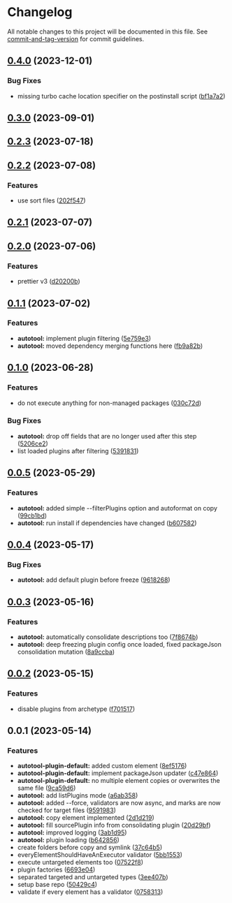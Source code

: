 # Changelog

All notable changes to this project will be documented in this file. See [commit-and-tag-version](https://github.com/absolute-version/commit-and-tag-version) for commit guidelines.

## [0.4.0](https://github.com/AlexAegis/autotool/compare/v0.3.0...v0.4.0) (2023-12-01)


### Bug Fixes

* missing turbo cache location specifier on the postinstall script ([bf1a7a2](https://github.com/AlexAegis/autotool/commit/bf1a7a2a978773935011a317640dfead892a8be8))

## [0.3.0](https://github.com/AlexAegis/autotool/compare/v0.2.3...v0.3.0) (2023-09-01)

## [0.2.3](https://github.com/AlexAegis/autotool/compare/v0.2.2...v0.2.3) (2023-07-18)

## [0.2.2](https://github.com/AlexAegis/autotool/compare/v0.2.1...v0.2.2) (2023-07-08)


### Features

* use sort files ([202f547](https://github.com/AlexAegis/autotool/commit/202f547c054febd974dc88ad9f57e3bb3bfdd038))

## [0.2.1](https://github.com/AlexAegis/autotool/compare/v0.2.0...v0.2.1) (2023-07-07)

## [0.2.0](https://github.com/AlexAegis/js/compare/v0.1.1...v0.2.0) (2023-07-06)


### Features

* prettier v3 ([d20200b](https://github.com/AlexAegis/js/commit/d20200bb939da4c0d3c22485dc00767ce5306423))

## [0.1.1](https://github.com/AlexAegis/js/compare/v0.1.0...v0.1.1) (2023-07-02)


### Features

* **autotool:** implement plugin filtering ([5e759e3](https://github.com/AlexAegis/js/commit/5e759e38c131f4eb412553c26cbe04fdaeb9d4da))
* **autotool:** moved dependency merging functions here ([fb9a82b](https://github.com/AlexAegis/js/commit/fb9a82b646e80b1d0df1f25193e9790c9a30d470))

## [0.1.0](https://github.com/AlexAegis/js/compare/v0.0.5...v0.1.0) (2023-06-28)


### Features

* do not execute anything for non-managed packages ([030c72d](https://github.com/AlexAegis/js/commit/030c72d1f30bd51647a77d62f40f54897adb9855))


### Bug Fixes

* **autotool:** drop off fields that are no longer used after this step ([5206ce2](https://github.com/AlexAegis/js/commit/5206ce21f6e70465a119aea9e95d571edc1d111d))
* list loaded plugins after filtering ([5391831](https://github.com/AlexAegis/js/commit/5391831941223cce2741aefd4887fb294b72a8ac))

## [0.0.5](https://github.com/AlexAegis/js/compare/v0.0.4...v0.0.5) (2023-05-29)


### Features

* **autotool:** added simple --filterPlugins option and autoformat on copy ([99cb1bd](https://github.com/AlexAegis/js/commit/99cb1bdecc367df51b57a9faedd50eacd25dfda7))
* **autotool:** run install if dependencies have changed ([b607582](https://github.com/AlexAegis/js/commit/b60758211c6a7ba36ce660aa1cfd04056288cdc9))

## [0.0.4](https://github.com/AlexAegis/js/compare/v0.0.3...v0.0.4) (2023-05-17)


### Bug Fixes

* **autotool:** add default plugin before freeze ([9618268](https://github.com/AlexAegis/js/commit/96182681d400dabd4b84a489dbd9a5b609574109))

## [0.0.3](https://github.com/AlexAegis/js/compare/v0.0.2...v0.0.3) (2023-05-16)


### Features

* **autotool:** automatically consolidate descriptions too ([7f8674b](https://github.com/AlexAegis/js/commit/7f8674b971af4c365a079e07f8c06c983b4d72d4))
* **autotool:** deep freezing plugin config once loaded, fixed packageJson consolidation mutation ([8a9ccba](https://github.com/AlexAegis/js/commit/8a9ccbaa1db8e98861520d6d99414e00eb378551))

## [0.0.2](https://github.com/AlexAegis/js/compare/v0.0.1...v0.0.2) (2023-05-15)


### Features

* disable plugins from archetype ([f701517](https://github.com/AlexAegis/js/commit/f701517eb8686947ab53f6b92adadd2d0f0fca96))

## 0.0.1 (2023-05-14)


### Features

* **autotool-plugin-default:** added custom element ([8ef5176](https://github.com/AlexAegis/js/commit/8ef517643730fb98429831193b6635bb410e562a))
* **autotool-plugin-default:** implement packageJson updater ([c47e864](https://github.com/AlexAegis/js/commit/c47e864f6624e07002d4a89b5da3d910e15a738d))
* **autotool-plugin-default:** no multiple element copies or overwrites the same file ([9ca59d6](https://github.com/AlexAegis/js/commit/9ca59d66e97dbf85a46a3f6e41c9b703941d5525))
* **autotool:** add listPlugins mode ([a6ab358](https://github.com/AlexAegis/js/commit/a6ab3585b0dfd32de18795bae3d1b04fb339c5e7))
* **autotool:** added --force, validators are now async, and marks are now checked for target files ([9591983](https://github.com/AlexAegis/js/commit/9591983456f58e2279f8a136fceaca294c812af3))
* **autotool:** copy element implemented ([2d1d219](https://github.com/AlexAegis/js/commit/2d1d21992bdde7cea0ffd5c1542f223d7a750346))
* **autotool:** fill sourcePlugin info from consolidating plugin ([20d29bf](https://github.com/AlexAegis/js/commit/20d29bfa06bf2faedec3e34e1383cadd1c4c3393))
* **autotool:** improved logging ([3ab1d95](https://github.com/AlexAegis/js/commit/3ab1d9598662e3c76d7df7f6cab57ead25b00865))
* **autotool:** plugin loading ([b642856](https://github.com/AlexAegis/js/commit/b6428561d6a88a321dfa31da8252e4eca49681a6))
* create folders before copy and symlink ([37c64b5](https://github.com/AlexAegis/js/commit/37c64b51def3f05f626fb13cf9d5d0824b85f4d4))
* everyElementShouldHaveAnExecutor validator ([5bb1553](https://github.com/AlexAegis/js/commit/5bb1553e665be46c144a9b828aeed087ce7748df))
* execute untargeted elements too ([07522f8](https://github.com/AlexAegis/js/commit/07522f81caee295d44feac0c79ba9ee9552cc7fa))
* plugin factories ([6693e04](https://github.com/AlexAegis/js/commit/6693e04084efbb235b4749308f33bcba74b5bf9e))
* separated targeted and untargeted types ([3ee407b](https://github.com/AlexAegis/js/commit/3ee407b894277398dcb4bfab46f570adf097ecb2))
* setup base repo ([50429c4](https://github.com/AlexAegis/js/commit/50429c4a9e1a895aabe3d87133a2d117763f9108))
* validate if every element has a validator ([0758313](https://github.com/AlexAegis/js/commit/0758313b198cd9ed9658298f5ef738841dfd71bb))
